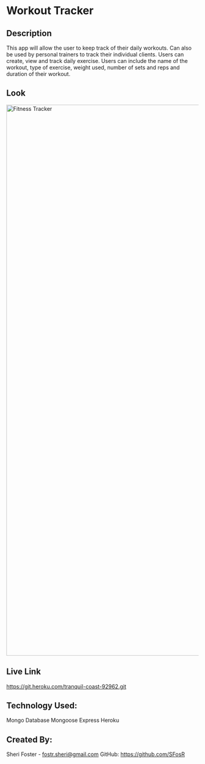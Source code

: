 # Workout Tracker

## Description

This app will allow the user to keep track of their daily workouts. Can also be used by personal trainers to track their individual clients. Users can create, view and track daily exercise. Users can include the name of the workout, type of exercise, weight used, number of sets and reps and duration of their workout. 

## Look

<img width="1440" alt="Fitness Tracker " src="https://user-images.githubusercontent.com/87589967/150057976-d6a9e094-a3e7-4771-99ac-b9079c544179.png">



## Live Link

https://git.heroku.com/tranquil-coast-92962.git

## Technology Used:

Mongo Database
Mongoose
Express 
Heroku


## Created By:
Sheri Foster - fostr.sheri@gmail.com   GitHub: https://github.com/SFosR
